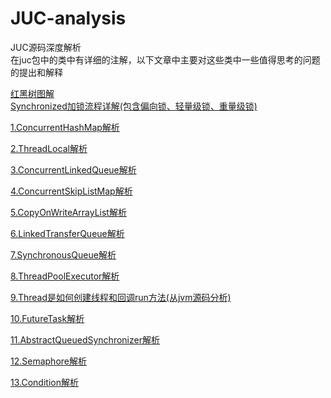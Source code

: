 # JUC-analysis
JUC源码深度解析  
在juc包中的类中有详细的注解，以下文章中主要对这些类中一些值得思考的问题的提出和解释  
  
  [红黑树图解](https://github.com/Yuruipeng1/JUC-analysis/blob/master/file/%E7%BA%A2%E9%BB%91%E6%A0%91%E5%9B%BE%E8%A7%A3.pdf)  
  [Synchronized加锁流程详解(包含偏向锁、轻量级锁、重量级锁)](https://github.com/Yuruipeng1/JUC-analysis/blob/master/file/Synchronize.jpg)
  
[1.ConcurrentHashMap解析](https://github.com/Yuruipeng1/JUC-analysis/blob/master/file/ConcurrentHashMap.md)  
  
[2.ThreadLocal解析](https://github.com/Yuruipeng1/JUC-analysis/blob/master/file/ThreadLocal.md)  
  
[3.ConcurrentLinkedQueue解析](https://github.com/Yuruipeng1/JUC-analysis/blob/master/file/ConcurrentLinkedQueue.md)  
  
[4.ConcurrentSkipListMap解析](https://github.com/Yuruipeng1/JUC-analysis/blob/master/file/ConcurrentSkipListMap.md)  
  
[5.CopyOnWriteArrayList解析](https://github.com/Yuruipeng1/JUC-analysis/blob/master/file/CopyOnWriteArrayList.md)  
  
[6.LinkedTransferQueue解析](https://github.com/Yuruipeng1/JUC-analysis/blob/master/file/LinkedTransferQueue.md)  
  
[7.SynchronousQueue解析](https://github.com/Yuruipeng1/JUC-analysis/blob/master/file/SynchronousQueue.md)  
  
[8.ThreadPoolExecutor解析](https://github.com/Yuruipeng1/JUC-analysis/blob/master/file/ThreadPoolExecutor.md)  
  
[9.Thread是如何创建线程和回调run方法(从jvm源码分析)](https://github.com/Yuruipeng1/JUC-analysis/blob/master/file/Thread.md)  
  
[10.FutureTask解析](https://github.com/Yuruipeng1/JUC-analysis/blob/master/file/FutureTask.md)  
  
[11.AbstractQueuedSynchronizer解析](https://github.com/Yuruipeng1/JUC-analysis/blob/master/file/AbstractQueuedSynchronizer.md)  
  
[12.Semaphore解析](https://github.com/Yuruipeng1/JUC-analysis/blob/master/file/Semaphore.md)  
  
[13.Condition解析](https://github.com/Yuruipeng1/JUC-analysis/blob/master/file/Condition.md)  
